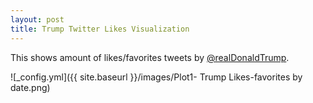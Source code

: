 ```yaml
---
layout: post
title: Trump Twitter Likes Visualization
---
```


This shows amount of likes/favorites tweets by [@realDonaldTrump](https://twitter.com/realDonaldTrump).

![_config.yml]({{ site.baseurl }}/images/Plot1- Trump Likes-favorites by date.png)

